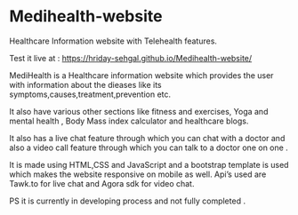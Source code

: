 # Medihealth-website
Healthcare Information website with Telehealth features.

Test it live at : https://hriday-sehgal.github.io/Medihealth-website/

MediHealth is a Healthcare information website which provides the user with information about the dieases like its symptoms,causes,treatment,prevention etc.

It also have various other sections like fitness and exercises, Yoga and mental health , Body Mass index calculator and healthcare blogs.

It also has a live chat feature through which you can chat with a doctor and also a video call feature through which you can talk to a doctor one on one . 

It is made using HTML,CSS and JavaScript and a bootstrap template is used which makes the website responsive on mobile as well.
Api’s used are Tawk.to for live chat and 
Agora sdk for video chat.

PS it is currently in developing process and not fully completed .


